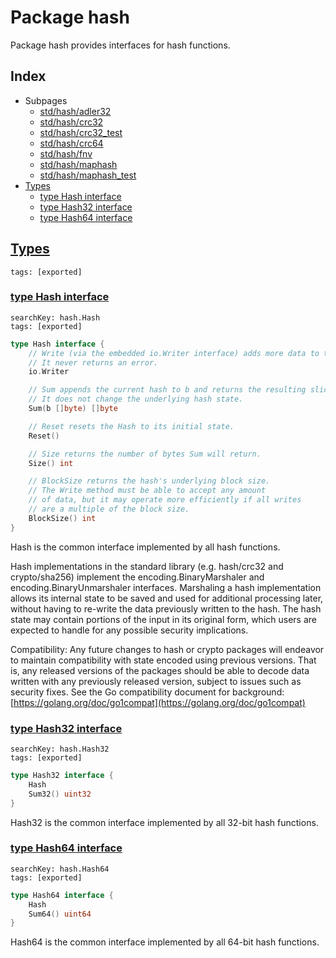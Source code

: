 # Package hash

Package hash provides interfaces for hash functions. 

## Index

* Subpages
  * [std/hash/adler32](hash/adler32.md)
  * [std/hash/crc32](hash/crc32.md)
  * [std/hash/crc32_test](hash/crc32_test.md)
  * [std/hash/crc64](hash/crc64.md)
  * [std/hash/fnv](hash/fnv.md)
  * [std/hash/maphash](hash/maphash.md)
  * [std/hash/maphash_test](hash/maphash_test.md)
* [Types](#type)
    * [type Hash interface](#Hash)
    * [type Hash32 interface](#Hash32)
    * [type Hash64 interface](#Hash64)


## <a id="type" href="#type">Types</a>

```
tags: [exported]
```

### <a id="Hash" href="#Hash">type Hash interface</a>

```
searchKey: hash.Hash
tags: [exported]
```

```Go
type Hash interface {
	// Write (via the embedded io.Writer interface) adds more data to the running hash.
	// It never returns an error.
	io.Writer

	// Sum appends the current hash to b and returns the resulting slice.
	// It does not change the underlying hash state.
	Sum(b []byte) []byte

	// Reset resets the Hash to its initial state.
	Reset()

	// Size returns the number of bytes Sum will return.
	Size() int

	// BlockSize returns the hash's underlying block size.
	// The Write method must be able to accept any amount
	// of data, but it may operate more efficiently if all writes
	// are a multiple of the block size.
	BlockSize() int
}
```

Hash is the common interface implemented by all hash functions. 

Hash implementations in the standard library (e.g. hash/crc32 and crypto/sha256) implement the encoding.BinaryMarshaler and encoding.BinaryUnmarshaler interfaces. Marshaling a hash implementation allows its internal state to be saved and used for additional processing later, without having to re-write the data previously written to the hash. The hash state may contain portions of the input in its original form, which users are expected to handle for any possible security implications. 

Compatibility: Any future changes to hash or crypto packages will endeavor to maintain compatibility with state encoded using previous versions. That is, any released versions of the packages should be able to decode data written with any previously released version, subject to issues such as security fixes. See the Go compatibility document for background: [https://golang.org/doc/go1compat](https://golang.org/doc/go1compat) 

### <a id="Hash32" href="#Hash32">type Hash32 interface</a>

```
searchKey: hash.Hash32
tags: [exported]
```

```Go
type Hash32 interface {
	Hash
	Sum32() uint32
}
```

Hash32 is the common interface implemented by all 32-bit hash functions. 

### <a id="Hash64" href="#Hash64">type Hash64 interface</a>

```
searchKey: hash.Hash64
tags: [exported]
```

```Go
type Hash64 interface {
	Hash
	Sum64() uint64
}
```

Hash64 is the common interface implemented by all 64-bit hash functions. 

